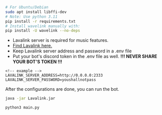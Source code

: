 ```bash
# For Ubuntu/Debian
sudo apt install libffi-dev
# Note: Use python 3.11
pip install -r requirements.txt
# Install wavelink manually with:
pip install -U wavelink --no-deps
```
- Lavalink server is required for music features.
- [Find Lavalink here.](https://lavalink.dev/)
- Keep Lavalink server address and password in a .env file
- Put your bot's discord token in the .env file as well. **!!! NEVER SHARE YOUR BOT'S TOKEN !!!**
```
<!-- example -->
LAVALINK_SERVER_ADDRESS=http://0.0.0.0:2333
LAVALINK_SERVER_PASSWORD=youshallnotpass
```
After the configurations are done, you can run the bot.
```bash
java -jar Lavalink.jar
```
```bash
python3 main.py
```

